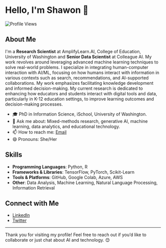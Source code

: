 # Hello, I'm Shawon 👋

![Profile Views](https://komarev.com/ghpvc/?username=sarshaw&color=blue)

## About Me

I'm a **Research Scientist** at AmplifyLearn.AI, College of Education, University of Washington and **Senior Data Scientist** at Colleague AI. My work revolves around leveraging advanced machine learning techniques to solve real-world problems. I specialize in integrating human-computer interaction with AI/ML, focusing on how humans interact with information in various contexts such as search, recommendations, and AI-supported collaborations. My work emphasizes facilitating knowledge development and informed decision-making. My current research is dedicated to enhancing how educators and students interact with digital tools and data, particularly in K-12 education settings, to improve learning outcomes and decision-making processes.

- 🎓 PhD in Information Science, iSchool, University of Washington.
- 💬 Ask me about: Mixed-methods research, generative AI, machine learning, data analytics, and educational technology.
- 📫 How to reach me: [Email](mailto:ss288@uw.edu)
- 😄 Pronouns: She/Her

## Skills

- **Programming Languages**: Python, R
- **Frameworks & Libraries**: TensorFlow, PyTorch, Scikit-Learn
- **Tools & Platforms**: GitHub, Google Colab, Azure, AWS
- **Other**: Data Analysis, Machine Learning, Natural Language Processing, Information Retrieval

## Connect with Me

- [LinkedIn](https://www.linkedin.com/in/shawon-sarkar)
- [Twitter](https://twitter.com/koyel2010)
---

Thank you for visiting my profile! Feel free to reach out if you’d like to collaborate or just chat about AI and technology. 😊
